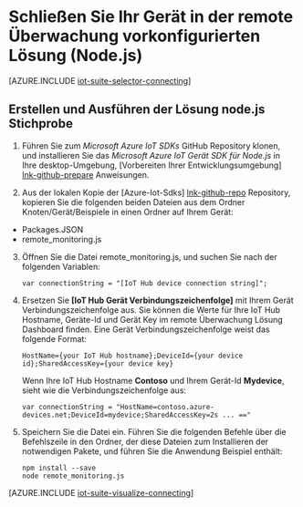 <properties
   pageTitle="Schließen Sie ein Gerät verwenden Node.js | Microsoft Azure"
   description="Beschreibt, wie ein Gerät mit der Azure IoT Suite vorkonfiguriert remote Überwachung-Lösung mit einer Anwendung geschrieben in Node.js verbinden."
   services=""
   suite="iot-suite"
   documentationCenter="na"
   authors="dominicbetts"
   manager="timlt"
   editor=""/>

<tags
   ms.service="iot-suite"
   ms.devlang="na"
   ms.topic="article"
   ms.tgt_pltfrm="na"
   ms.workload="na"
   ms.date="10/05/2016"
   ms.author="dobett"/>


# <a name="connect-your-device-to-the-remote-monitoring-preconfigured-solution-nodejs"></a>Schließen Sie Ihr Gerät in der remote Überwachung vorkonfigurierten Lösung (Node.js)

[AZURE.INCLUDE [iot-suite-selector-connecting](../../includes/iot-suite-selector-connecting.md)]

## <a name="build-and-run-the-nodejs-sample-solution"></a>Erstellen und Ausführen der Lösung node.js Stichprobe

1. Führen Sie zum *Microsoft Azure IoT SDKs* GitHub Repository klonen, und installieren Sie das *Microsoft Azure IoT Gerät SDK für Node.js* in Ihre desktop-Umgebung, [Vorbereiten Ihrer Entwicklungsumgebung] [ lnk-github-prepare] Anweisungen.

2. Aus der lokalen Kopie der [Azure-Iot-Sdks] [ lnk-github-repo] Repository, kopieren Sie die folgenden beiden Dateien aus dem Ordner Knoten/Gerät/Beispiele in einen Ordner auf Ihrem Gerät:

  - Packages.JSON
  - remote_monitoring.js

3. Öffnen Sie die Datei remote_monitoring.js, und suchen Sie nach der folgenden Variablen:

    ```
    var connectionString = "[IoT Hub device connection string]";
    ```

4. Ersetzen Sie **[IoT Hub Gerät Verbindungszeichenfolge]** mit Ihrem Gerät Verbindungszeichenfolge aus. Sie können die Werte für Ihre IoT Hub Hostname, Geräte-Id und Gerät Key im remote Überwachung Lösung Dashboard finden. Eine Gerät Verbindungszeichenfolge weist das folgende Format:

    ```
    HostName={your IoT Hub hostname};DeviceId={your device id};SharedAccessKey={your device key}
    ```

    Wenn Ihre IoT Hub Hostname **Contoso** und Ihrem Gerät-Id **Mydevice**, sieht wie die Verbindungszeichenfolge aus:

    ```
    var connectionString = "HostName=contoso.azure-devices.net;DeviceId=mydevice;SharedAccessKey=2s ... =="
    ```

5. Speichern Sie die Datei ein. Führen Sie die folgenden Befehle über die Befehlszeile in den Ordner, der diese Dateien zum Installieren der notwendigen Pakete, und führen Sie die Anwendung Beispiel enthält:

    ```
    npm install --save
    node remote_monitoring.js
    ```

[AZURE.INCLUDE [iot-suite-visualize-connecting](../../includes/iot-suite-visualize-connecting.md)]

[lnk-github-repo]: https://github.com/azure/azure-iot-sdks
[lnk-github-prepare]: https://github.com/Azure/azure-iot-sdks/blob/master/doc/get_started/node-devbox-setup.md
